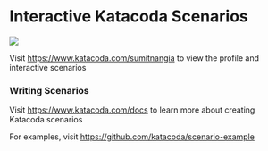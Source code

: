 # Interactive Katacoda Scenarios

[![](http://shields.katacoda.com/katacoda/sumitnangia/count.svg)](https://www.katacoda.com/sumitnangia "Get your profile on Katacoda.com")

Visit https://www.katacoda.com/sumitnangia to view the profile and interactive scenarios

### Writing Scenarios
Visit https://www.katacoda.com/docs to learn more about creating Katacoda scenarios

For examples, visit https://github.com/katacoda/scenario-example
